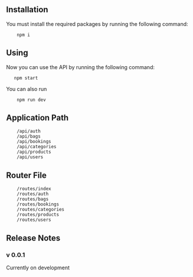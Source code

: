 Installation
------------

You must install the required packages by running the following command:

        npm i

Using
-----

Now you can use the API by running the following command:

       npm start

You can also run

        npm run dev

Application Path
-----------

        /api/auth
        /api/bags
        /api/bookings
        /api/categories
        /api/products
        /api/users

Router File
-----------

        /routes/index
        /routes/auth
        /routes/bags
        /routes/bookings
        /routes/categories
        /routes/products
        /routes/users

Release Notes
-------------

### v 0.0.1

Currently on development
